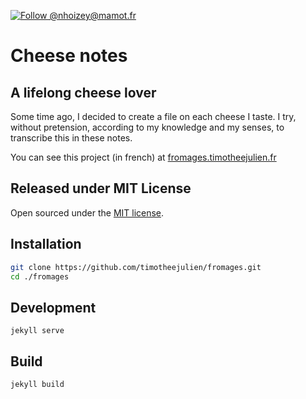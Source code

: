 [![Follow @nhoizey@mamot.fr](https://img.shields.io/badge/Follow%20%40tim-%235b5bf8?style=flat&logo=mastodon&logoColor=white&link=https%3A%2F%2Fmastodon.timotheejulien.fr%2F%40tim)](https://mastodon.timotheejulien.fr/@tim)

# Cheese notes

## A lifelong cheese lover

Some time ago, I decided to create a file on each cheese I taste. I try, without pretension, according to my knowledge and my senses, to transcribe this in these notes.

You can see this project (in french) at [fromages.timotheejulien.fr](https://fromages.timotheejulien.fr)

## Released under MIT License

Open sourced under the [MIT license](LICENSE.md).

## Installation

```bash
git clone https://github.com/timotheejulien/fromages.git
cd ./fromages
```

## Development

```
jekyll serve
```

## Build

```
jekyll build
```

